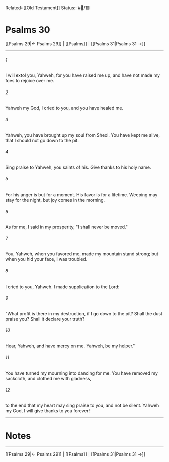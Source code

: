 Related::[[Old Testament]]
Status:: #📖/🟥
# Psalms 30

[[Psalms 29|← Psalms 29]] | [[Psalms]] | [[Psalms 31|Psalms 31 →]]
***



###### 1 
I will extol you, Yahweh, for you have raised me up, and have not made my foes to rejoice over me. 

###### 2 
Yahweh my God, I cried to you, and you have healed me. 

###### 3 
Yahweh, you have brought up my soul from Sheol. You have kept me alive, that I should not go down to the pit. 

###### 4 
Sing praise to Yahweh, you saints of his. Give thanks to his holy name. 

###### 5 
For his anger is but for a moment. His favor is for a lifetime. Weeping may stay for the night, but joy comes in the morning. 

###### 6 
As for me, I said in my prosperity, "I shall never be moved." 

###### 7 
You, Yahweh, when you favored me, made my mountain stand strong; but when you hid your face, I was troubled. 

###### 8 
I cried to you, Yahweh. I made supplication to the Lord: 

###### 9 
"What profit is there in my destruction, if I go down to the pit? Shall the dust praise you? Shall it declare your truth? 

###### 10 
Hear, Yahweh, and have mercy on me. Yahweh, be my helper." 

###### 11 
You have turned my mourning into dancing for me. You have removed my sackcloth, and clothed me with gladness, 

###### 12 
to the end that my heart may sing praise to you, and not be silent. Yahweh my God, I will give thanks to you forever!

---
# Notes


***
[[Psalms 29|← Psalms 29]] | [[Psalms]] | [[Psalms 31|Psalms 31 →]]
